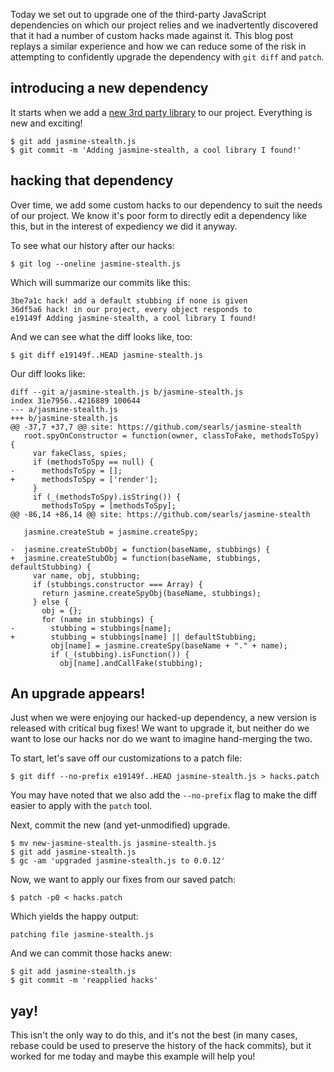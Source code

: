 Today we set out to upgrade one of the third-party JavaScript dependencies on which our project relies and we inadvertently discovered that it had a number of custom hacks made against it. This blog post replays a similar experience and how we can reduce some of the risk in attempting to confidently upgrade the dependency with `git diff` and `patch`.

## introducing a new dependency

It starts when we add a [new 3rd party library](https://github.com/searls/jasmine-given) to our project. Everything is new and exciting!

    $ git add jasmine-stealth.js
    $ git commit -m 'Adding jasmine-stealth, a cool library I found!'

## hacking that dependency

Over time, we add some custom hacks to our dependency to suit the needs of our project. We know it's poor form to directly edit a dependency like this, but in the interest of expediency we did it anyway.

To see what our history after our hacks:

    $ git log --oneline jasmine-stealth.js

Which will summarize our commits like this:

    3be7a1c hack! add a default stubbing if none is given
    36df5a6 hack! in our project, every object responds to
    e19149f Adding jasmine-stealth, a cool library I found!

And we can see what the diff looks like, too:

    $ git diff e19149f..HEAD jasmine-stealth.js

Our diff looks like:

    diff --git a/jasmine-stealth.js b/jasmine-stealth.js
    index 31e7956..4216889 100644
    --- a/jasmine-stealth.js
    +++ b/jasmine-stealth.js
    @@ -37,7 +37,7 @@ site: https://github.com/searls/jasmine-stealth
       root.spyOnConstructor = function(owner, classToFake, methodsToSpy) {
         var fakeClass, spies;
         if (methodsToSpy == null) {
    -      methodsToSpy = [];
    +      methodsToSpy = ['render'];
         }
         if (_(methodsToSpy).isString()) {
           methodsToSpy = [methodsToSpy];
    @@ -86,14 +86,14 @@ site: https://github.com/searls/jasmine-stealth

       jasmine.createStub = jasmine.createSpy;

    -  jasmine.createStubObj = function(baseName, stubbings) {
    +  jasmine.createStubObj = function(baseName, stubbings, defaultStubbing) {
         var name, obj, stubbing;
         if (stubbings.constructor === Array) {
           return jasmine.createSpyObj(baseName, stubbings);
         } else {
           obj = {};
           for (name in stubbings) {
    -        stubbing = stubbings[name];
    +        stubbing = stubbings[name] || defaultStubbing;
             obj[name] = jasmine.createSpy(baseName + "." + name);
             if (_(stubbing).isFunction()) {
               obj[name].andCallFake(stubbing);


## An upgrade appears!

Just when we were enjoying our hacked-up dependency, a new version is released with critical bug fixes! We want to upgrade it, but neither do we want to lose our hacks nor do we want to imagine hand-merging the two.

To start, let's save off our customizations to a patch file:

    $ git diff --no-prefix e19149f..HEAD jasmine-stealth.js > hacks.patch

You may have noted that we also add the `--no-prefix` flag to make the diff easier to apply with the `patch` tool.

Next, commit the new (and yet-unmodified) upgrade.

    $ mv new-jasmine-stealth.js jasmine-stealth.js
    $ git add jasmine-stealth.js
    $ gc -am 'upgraded jasmine-stealth.js to 0.0.12'

Now, we want to apply our fixes from our saved patch:

    $ patch -p0 < hacks.patch

Which yields the happy output:

    patching file jasmine-stealth.js

And we can commit those hacks anew:

    $ git add jasmine-stealth.js
    $ git commit -m 'reapplied hacks'

## yay!

This isn't the only way to do this, and it's not the best (in many cases, rebase could be used to preserve the history of the hack commits), but it worked for me today and maybe this example will help you!

